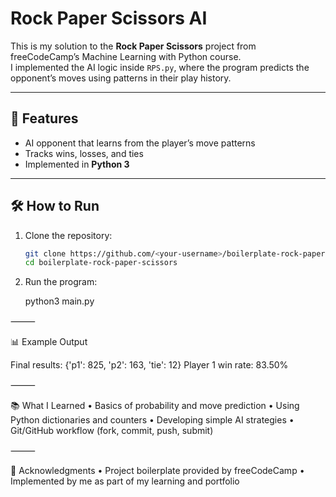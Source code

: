 # Rock Paper Scissors AI

This is my solution to the **Rock Paper Scissors** project from freeCodeCamp’s Machine Learning with Python course.  
I implemented the AI logic inside `RPS.py`, where the program predicts the opponent’s moves using patterns in their play history.

---

## 🚀 Features
- AI opponent that learns from the player’s move patterns  
- Tracks wins, losses, and ties  
- Implemented in **Python 3**

---

## 🛠 How to Run
1. Clone the repository:
   ```bash
   git clone https://github.com/<your-username>/boilerplate-rock-paper-scissors.git
   cd boilerplate-rock-paper-scissors

2.	Run the program:

    python3 main.py



⸻

📊 Example Output

Final results: {'p1': 825, 'p2': 163, 'tie': 12}
Player 1 win rate: 83.50%


⸻

📚 What I Learned
	•	Basics of probability and move prediction
	•	Using Python dictionaries and counters
	•	Developing simple AI strategies
	•	Git/GitHub workflow (fork, commit, push, submit)

⸻

📌 Acknowledgments
	•	Project boilerplate provided by freeCodeCamp
	•	Implemented by me as part of my learning and portfolio

